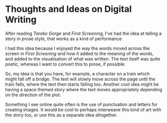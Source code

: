 # Thoughts and Ideas on Digital Writing

After reading *Taroko Gorge* and *First Screening*, I've had the idea at telling a story in prose style, that works as a kind of performance.

I had this idea because I enjoyed the way the words moved across the screen in *First Screening* and how it added to the meaning of the words, and added to the visualisation of what was written. The text itself was quite poetic, whereas I want to convert this to prose, if possible.

So, my idea is that you have, for example, a character on a train which might fall off a bridge. The text will slowly move across the page until the train falls, where the text then starts falling too. Another cool idea might be having a space themed story where the text moves appropriately depending on the direction of the plot.

Something I see online quite often is the use of punctuation and letters for creating images. It would be cool to perhaps interweave this kind of art with the story too, or use this as a separate idea altogether.
